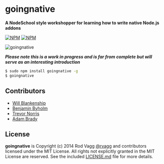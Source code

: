 
# goingnative
**A NodeSchool style workshopper for learning how to write native Node.js addons**

[![NPM](https://nodei.co/npm/goingnative.png?downloads=true&downloadRank=true&stars=true)](https://nodei.co/npm/goingnative/) [![NPM](https://nodei.co/npm-dl/goingnative.png?months=3&height=3)](https://nodei.co/npm/goingnative/)

![goingnative](https://github.com/rvagg/goingnative/raw/master/goingnative.png)

***Please note this is a work in progress and is far from complete but will serve as an interesting introduction***

```sh
$ sudo npm install goingnative -g
$ goingnative
```

## Contributors

* [Will Blankenship](https://github.com/wblankenship)
* [Benjamin Byholm](https://github.com/kkoopa)
* [Trevor Norris](https://github.com/trevnorris)
* [Adam Brady](https://github.com/someoneweird)

## License

**goingnative** is Copyright (c) 2014 Rod Vagg [@rvagg](https://twitter.com/rvagg) and contributors licensed under the MIT License. All rights not explicitly granted in the MIT License are reserved. See the included [LICENSE.md](./LICENSE.md) file for more details.
